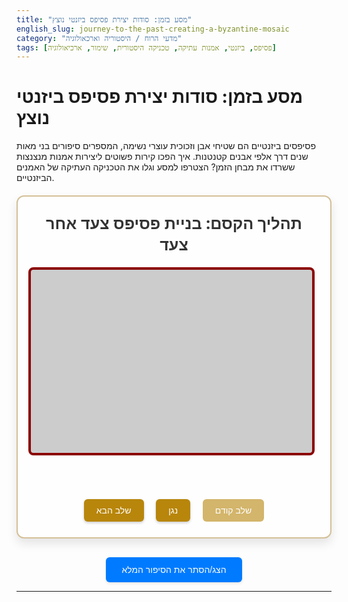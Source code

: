 ```yaml
---
title: "מסע בזמן: סודות יצירת פסיפס ביזנטי נוצץ"
english_slug: journey-to-the-past-creating-a-byzantine-mosaic
category: "מדעי הרוח / היסטוריה וארכאולוגיה"
tags: [פסיפס, ביזנטי, אמנות עתיקה, טכניקה היסטורית, שימור, ארכיאולוגיה]
---
```

# מסע בזמן: סודות יצירת פסיפס ביזנטי נוצץ

פסיפסים ביזנטיים הם שטיחי אבן וזכוכית עוצרי נשימה, המספרים סיפורים בני מאות שנים דרך אלפי אבנים קטנטנות. איך הפכו קירות פשוטים ליצירות אמנות מנצנצות ששרדו את מבחן הזמן? הצטרפו למסע וגלו את הטכניקה העתיקה של האמנים הביזנטיים.

<div id="mosaic-app-container">
    <h2 class="app-title">תהליך הקסם: בניית פסיפס צעד אחר צעד</h2>
    <div id="animation-area" class="step-0">
        <div class="plaster-base"></div>
        <div class="sketch-layer"></div>
        <div class="tesserae-layer tesserae-sparse"></div>
        <div class="tesserae-layer tesserae-medium"></div>
        <div class="tesserae-layer tesserae-full"></div>
        <div class="grout-layer"></div>
    </div>
    <div id="step-description"></div>
    <div id="controls">
        <button id="prev-step" disabled>שלב קודם</button>
        <button id="play-pause">נגן</button>
        <button id="next-step">שלב הבא</button>
    </div>
</div>

<button id="toggle-explanation">הצג/הסתר את הסיפור המלא</button>

<div id="full-explanation" style="display: none;">
    <h2>הסיפור המלא: אמנות הפסיפס הביזנטי נחשפת</h2>

    <h3>מה הופך פסיפס ל"ביזנטי"?</h3>
    <p>פסיפס ביזנטי הוא הרבה יותר מסתם קישוט. זו אמנות שהתפתחה באימפריה הביזנטית, בין המאות ה-4 ל-15 לספירה, ושירתה מטרות דתיות, פוליטיות ואמנותיות. מאפייניו הבולטים הם שימוש מרהיב באבני סמאלטי (זכוכית אטומה) בצבעים עזים, שיבוץ נדיב של אבני זהב וכסף שיוצר הילה וברק מסנוורים, ותיאורים איקוניים של ישו, מרים, קדושים וסצנות מקראיות. סוד הברק טמון לרוב בהנחת האבנים בזוויות קלות, כך שישקפו את האור וייצרו תחושת תנועה וחיים.</p>

    <h3>הכלים והחומרים: אוצרות האמן</h3>
    <p>אמני הפסיפס עבדו עם חומרים טבעיים וכלים פשוטים, אך נדרשה מהם מיומנות יוצאת דופן:
    <ul>
        <li><strong>טסרות (אבני פסיפס):</strong> ה"פיקסלים" של היצירה. לרוב עשויות משיש במגוון גוונים, סמאלטי (זכוכית צבעונית ואטומה), ולעיתים זכוכית עם שכבת זהב או כסף – סמל לעושר וקדושה.</li>
        <li><strong>אזמלים ופטישים:</strong> לחיתוך מדויק של הטסרות לגדלים וצורות רצויות.</li>
        <li><strong>טיח ומלט:</strong> הבסיס והדבק. שכבת טיח גסה שימשה כתשתית יציבה על הקיר או הרצפה, ומלט עדין יותר שימש להדבקת הטסרות עצמן. לעיתים קרובות השתמשו בתערובות מיוחדות עם סיד, חול, ולעיתים גם תוספים אורגניים.</li>
        <li><strong>כלי סימון:</strong> ליצירת הסקיצה על גבי הטיח, לעיתים בעזרת "קארטון" (שרטוט מקדים) שהועבר באמצעות חירור והטבעת אבקה.</li>
    </ul></p>

    <h3>שלבי היצירה: עמל ודיוק שהופכים לחלום</h3>
    <p>תהליך יצירת פסיפס ביזנטי היה מסע ארוך ומדוקדק:
    <ol>
        <li><strong>הכנת המשטח:</strong> קירות או רצפות הוכנו בקפידה - נוקו, יוּשרו וכוסו בשכבת טיח גסה, לעיתים בכמה שכבות, ליצירת משטח יציב ואחיד.</li>
        <li><strong>שרטוט הסקיצה:</strong> אמן הפסיפס או עוזריו שרטטו את קווי המתאר הכלליים של הקומפוזיציה ישירות על שכבת הטיח הטרייה, או העבירו שרטוט מפורט מ"קארטון" מוכן.</li>
        <li><strong>חיתוך והכנת הטסרות:</strong> אלפי אבנים נחתכו ביד לאלפי טסרות קטנטנות בצבעים וגדלים שונים, לפי הצורך האמנותי.</li>
        <li><strong>הדבקת הטסרות (השלב המכריע):</strong> זהו לב העבודה. מלט עדין יותר נמרח על חלק קטן מהשטח (כדי שלא יתייבש), והאמן החל להניח את הטסרות בזו אחר זו. הטכניקה הישירה על המשטח איפשרה גמישות אמנותית רבה. הנחת הטסרות בזוויות שונות, במיוחד בטסרות הזהב, הייתה קריטית ליצירת אפקט הברק והעומק האופייני לפסיפס הביזנטי.</li>
        <li><strong>מילוי הרווחים (Grouting):</strong> לאחר שכל הטסרות הונחו והמלט התייבש, הרווחים הקטנים ביניהן מולאו בתערובת דקה יותר (מלט או חומר מילוי אחר) כדי לאטום את המשטח ולהעניק לו גימור אחיד. לאחר מכן נוקה הפסיפס בעדינות.</li>
    </ol></p>

    <h3>יותר מאמנות: מסרים וסמלים</h3>
    <p>הפסיפסים הביזנטיים לא היו רק יפים; הם שימשו כלי עוצמתי להעברת מסרים בעולם שבו רוב האוכלוסייה הייתה אנאלפביתית:
    <ul>
        <li><strong>ספרי תמונות:</strong> קירות ותקרות הכנסיות והארמונות הפכו לספרי תמונות ענקיים, המציגים סיפורי דת והיסטוריה קיסרית.</li>
        <li><strong>חיבור לאלוהי:</strong> הברק, הזהב והדמויות האיקוניות יצרו חללים מעוררי יראה שנועדו לחבר את המאמינים לעולם הרוחני.</li>
        <li><strong>הצגת כוח:</strong> הפאר והעושר שהושקעו בפסיפסים שיקפו את כוחה ועושרה של הכנסייה והאימפריה.</li>
    </ul></p>

    <h3>לראות במו עיניכם: אתרי פסיפס ביזנטי מומלצים</h3>
    <p>כדי לחוות את הקסם האמיתי, מומלץ לבקר באתרים כמו איה סופיה וכנסיית כורה (איסטנבול, טורקיה), בזיליקות בראוונה (איטליה) - כמו סן ויטאלה, או במנזר סנטה קתרינה שבסיני. שם, אור וצבע מתמזגים ליצירה נצחית.</p>
</div>

<style>
    :root {
        --byzantine-gold: #b8860b; /* DarkGoldenrod */
        --byzantine-deep-blue: #483d8b; /* DarkSlateBlue */
        --byzantine-red: #8b0000; /* DarkRed */
        --byzantine-green: #006400; /* DarkGreen */
        --byzantine-purple: #800080; /* Purple */
        --byzantine-ivory: #f0e6cc; /* Linen */
        --byzantine-grout: #a9a9a9; /* DarkGray */
        --byzantine-sketch: #333;
        --container-bg: #fefefe;
        --border-color: #d4c098; /* Gold-like border */
        --button-bg: var(--byzantine-gold);
        --button-text: white;
        --button-hover-bg: #daa520; /* Goldenrod */
    }

    #mosaic-app-container {
        font-family: 'Segoe UI', Tahoma, Geneva, Verdana, sans-serif;
        direction: rtl;
        text-align: center;
        margin: 20px auto;
        max-width: 650px; /* Slightly wider */
        padding: 25px; /* More padding */
        border: 2px solid var(--border-color);
        border-radius: 12px; /* More rounded */
        background-color: var(--container-bg);
        box-shadow: 0 8px 16px rgba(0, 0, 0, 0.1); /* Softer shadow */
        overflow: hidden; /* Important for border-radius */
    }

    .app-title {
        color: #333;
        margin-top: 0;
        margin-bottom: 20px;
        font-size: 1.8em;
        font-weight: bold;
    }

    #animation-area {
        width: 100%;
        padding-top: 65%; /* Aspect ratio (e.g., 65% height relative to width) */
        margin: 20px 0;
        position: relative;
        overflow: hidden;
        border: 4px solid var(--byzantine-red); /* Stronger border */
        border-radius: 8px;
        background-color: #ccc; /* Initial wall/floor */
        transition: background-color 0.8s ease-in-out; /* Smooth transition */
    }

    #animation-area > div { /* All layer divs inside animation-area */
        position: absolute;
        top: 0;
        left: 0;
        width: 100%;
        height: 100%;
        opacity: 0;
        transition: opacity 0.8s ease-in-out; /* Consistent transition speed */
        background-size: cover;
        background-repeat: no-repeat;
        background-position: center center;
    }

    /* Step 0: Base Wall */
    #animation-area.step-0 { background-color: #ccc; }
    #animation-area.step-0 > div { opacity: 0; } /* Ensure all layers are hidden */


    /* Step 1: Plaster Base */
    #animation-area.step-1 .plaster-base { opacity: 1; }
    .plaster-base {
        background-color: var(--byzantine-ivory);
        /* Add subtle texture */
        background-image: radial-gradient(#00000010 1px, transparent 1px), radial-gradient(#00000010 1px, #f0e6cc 1px);
        background-size: 20px 20px;
        background-position: 0 0, 10px 10px;
    }

    /* Step 2: Sketch Layer */
    #animation-area.step-2 .plaster-base,
    #animation-area.step-2 .sketch-layer { opacity: 1; }
     .sketch-layer {
        /* Re-use plaster base texture + sketch */
        background-image:
            url('data:image/svg+xml;utf8,<svg xmlns="http://www.w3.org/2000/svg" width="100%" height="100%"><rect width="100%" height="100%" fill="none"/><circle cx="50%" cy="50%" r="25%" stroke="var(--byzantine-sketch)" stroke-width="2" fill="none" opacity="0.7"/><line x1="20%" y1="80%" x2="80%" y2="80%" stroke="var(--byzantine-sketch)" stroke-width="2" opacity="0.7"/><line x1="20%" y1="80%" x2="35%" y2="60%" stroke="var(--byzantine-sketch)" stroke-width="2" opacity="0.7"/><line x1="80%" y1="80%" x2="65%" y2="60%" stroke="var(--byzantine-sketch)" stroke-width="2" opacity="0.7"/><circle cx="30%" cy="45%" r="5%" stroke="var(--byzantine-sketch)" stroke-width="1" fill="none" opacity="0.5"/><circle cx="70%" cy="45%" r="5%" stroke="var(--byzantine-sketch)" stroke-width="1" fill="none" opacity="0.5"/></svg>'),
            radial-gradient(#00000010 1px, transparent 1px), radial-gradient(#00000010 1px, var(--byzantine-ivory) 1px);
        background-size: cover, 20px 20px, 20px 20px;
        background-position: center center, 0 0, 10px 10px;
        background-repeat: no-repeat, repeat, repeat;
    }

    /* Step 3: Prepare Tesserae (Visuals stay same as step 2) */
     #animation-area.step-3 .plaster-base,
     #animation-area.step-3 .sketch-layer { opacity: 1; }


    /* Step 4: Begin Placement (Sparse Tesserae) */
     #animation-area.step-4 .plaster-base,
     #animation-area.step-4 .sketch-layer,
     #animation-area.step-4 .tesserae-sparse { opacity: 1; }
    .tesserae-sparse {
        /* Use plaster base + a few scattered, angled tesserae */
         background-image:
            url('data:image/svg+xml;utf8,<svg xmlns="http://www.w3.org/2000/svg" width="100%" height="100%"><rect width="100%" height="100%" fill="none"/><circle cx="50%" cy="50%" r="25%" stroke="var(--byzantine-sketch)" stroke-width="2" fill="none" opacity="0.3"/><line x1="20%" y1="80%" x2="80%" y2="80%" stroke="var(--byzantine-sketch)" stroke-width="2" opacity="0.3"/><line x1="20%" y1="80%" x2="35%" y2="60%" stroke="var(--byzantine-sketch)" stroke-width="2" opacity="0.3"/><line x1="80%" y1="80%" x2="65%" y2="60%" stroke="var(--byzantine-sketch)" stroke-width="2" opacity="0.3"/>%3C!-- Gold tesserae around center --%3E<rect x="48%" y="48%" width="4%" height="4%" fill="var(--byzantine-gold)" transform="rotate(15 50 50)" stroke="#654321" stroke-width="0.5"/><rect x="53%" y="47%" width="4%" height="4%" fill="var(--byzantine-gold)" transform="rotate(-10 55 49)" stroke="#654321" stroke-width="0.5"/>%3C!-- Random colored tesserae --%3E<rect x="15%" y="18%" width="3%" height="3%" fill="var(--byzantine-red)" transform="rotate(20 16.5 19.5)" stroke="#4a0000" stroke-width="0.5"/><rect x="80%" y="10%" width="3%" height="3%" fill="var(--byzantine-deep-blue)" transform="rotate(-5 81.5 11.5)" stroke="#2a2554" stroke-width="0.5"/><rect x="60%" y="75%" width="3%" height="3%" fill="var(--byzantine-green)" transform="rotate(30 61.5 76.5)" stroke="#003d00" stroke-width="0.5"/><rect x="30%" y="85%" width="3%" height="3%" fill="var(--byzantine-purple)" transform="rotate(-15 31.5 86.5)" stroke="#4d004d" stroke-width="0.5"/></svg>'),
            radial-gradient(#00000010 1px, transparent 1px), radial-gradient(#00000010 1px, var(--byzantine-ivory) 1px);
        background-size: cover, 20px 20px, 20px 20px;
        background-position: center center, 0 0, 10px 10px;
         background-repeat: no-repeat, repeat, repeat;
    }

    /* Step 5: Continue Placement (Medium Tesserae) */
     #animation-area.step-5 .plaster-base,
     #animation-area.step-5 .sketch-layer,
     #animation-area.step-5 .tesserae-medium { opacity: 1; }
     .tesserae-medium {
        /* Use plaster base + more scattered, angled tesserae */
         background-image:
            url('data:image/svg+xml;utf8,<svg xmlns="http://www.w3.org/2000/svg" width="100%" height="100%"><rect width="100%" height="100%" fill="none"/><circle cx="50%" cy="50%" r="25%" stroke="var(--byzantine-sketch)" stroke-width="2" fill="none" opacity="0.3"/><line x1="20%" y1="80%" x2="80%" y2="80%" stroke="var(--byzantine-sketch)" stroke-width="2" opacity="0.3"/><line x1="20%" y1="80%" x2="35%" y2="60%" stroke="var(--byzantine-sketch)" stroke-width="2" opacity="0.3"/><line x1="80%" y1="80%" x2="65%" y2="60%" stroke="var(--byzantine-sketch)" stroke-width="2" opacity="0.3"/>%3C!-- More Gold tesserae --%3E<rect x="48%" y="48%" width="4%" height="4%" fill="var(--byzantine-gold)" transform="rotate(15 50 50)" stroke="#654321" stroke-width="0.5"/><rect x="53%" y="47%" width="4%" height="4%" fill="var(--byzantine-gold)" transform="rotate(-10 55 49)" stroke="#654321" stroke-width="0.5"/><rect x="45%" y="52%" width="4%" height="4%" fill="var(--byzantine-gold)" transform="rotate(5 47 54)" stroke="#654321" stroke-width="0.5"/><rect x="55%" y="53%" width="4%" height="4%" fill="var(--byzantine-gold)" transform="rotate(-20 57 55)" stroke="#654321" stroke-width="0.5"/>%3C!-- More Colored tesserae filling out the sketch --%3E<rect x="15%" y="18%" width="3%" height="3%" fill="var(--byzantine-red)" transform="rotate(20 16.5 19.5)" stroke="#4a0000" stroke-width="0.5"/><rect x="80%" y="10%" width="3%" height="3%" fill="var(--byzantine-deep-blue)" transform="rotate(-5 81.5 11.5)" stroke="#2a2554" stroke-width="0.5"/><rect x="60%" y="75%" width="3%" height="3%" fill="var(--byzantine-green)" transform="rotate(30 61.5 76.5)" stroke="#003d00" stroke-width="0.5"/><rect x="30%" y="85%" width="3%" height="3%" fill="var(--byzantine-purple)" transform="rotate(-15 31.5 86.5)" stroke="#4d004d" stroke-width="0.5"/><rect x="25%" y="60%" width="3%" height="3%" fill="var(--byzantine-red)" transform="rotate(10 26.5 61.5)" stroke="#4a0000" stroke-width="0.5"/><rect x="70%" y="65%" width="3%" height="3%" fill="var(--byzantine-deep-blue)" transform="rotate(-25 71.5 66.5)" stroke="#2a2554" stroke-width="0.5"/><rect x="40%" y="30%" width="3%" height="3%" fill="var(--byzantine-green)" transform="rotate(5 41.5 31.5)" stroke="#003d00" stroke-width="0.5"/><rect x="60%" y="35%" width="3%" height="3%" fill="var(--byzantine-purple)" transform="rotate(-10 61.5 36.5)" stroke="#4d004d" stroke-width="0.5"/></svg>'),
            radial-gradient(#00000010 1px, transparent 1px), radial-gradient(#00000010 1px, var(--byzantine-ivory) 1px);
        background-size: cover, 20px 20px, 20px 20px;
        background-position: center center, 0 0, 10px 10px;
        background-repeat: no-repeat, repeat, repeat;
     }

    /* Step 6: Placement Complete (Full Tesserae) */
     #animation-area.step-6 .plaster-base,
     #animation-area.step-6 .sketch-layer,
     #animation-area.step-6 .tesserae-full { opacity: 1; }
     .tesserae-full {
        /* Use plaster base + full angled tesserae pattern, visible gaps */
         background-image:
             url('data:image/svg+xml;utf8,<svg xmlns="http://www.w3.org/2000/svg" width="100%" height="100%"><rect width="100%" height="100%" fill="none"/><circle cx="50%" cy="50%" r="25%" stroke="var(--byzantine-sketch)" stroke-width="2" fill="none" opacity="0.3"/><line x1="20%" y1="80%" x2="80%" y2="80%" stroke="var(--byzantine-sketch)" stroke-width="2" opacity="0.3"/><line x1="20%" y1="80%" x2="35%" y2="60%" stroke="var(--byzantine-sketch)" stroke-width="2" opacity="0.3"/><line x1="80%" y1="80%" x2="65%" y2="60%" stroke="var(--byzantine-sketch)" stroke-width="2" opacity="0.3"/>%3C!-- Densely packed angled tesserae with various colors and gold --%3E%3C!-- Simplified pattern for full coverage --%3E%3Cstyle%3E.t{width:3.5%25;height:3.5%25;stroke-width:0.4%25;}%3C/style%3E%3Crect class="t" x="10%25" y="10%25" fill="var(--byzantine-gold)" transform="rotate(5 11.75 11.75)" stroke="#654321"/%3E%3Crect class="t" x="14%25" y="10%25" fill="var(--byzantine-red)" transform="rotate(-3 15.75 11.75)" stroke="#4a0000"/%3E%3Crect class="t" x="18%25" y="10%25" fill="var(--byzantine-deep-blue)" transform="rotate(10 19.75 11.75)" stroke="#2a2554"/%3E%3Crect class="t" x="10%25" y="14%25" fill="var(--byzantine-green)" transform="rotate(-7 11.75 15.75)" stroke="#003d00"/%3E%3Crect class="t" x="14%25" y="14%25" fill="var(--byzantine-purple)" transform="rotate(12 15.75 15.75)" stroke="#4d004d"/%3E%3Crect class="t" x="18%25" y="14%25" fill="var(--byzantine-gold)" transform="rotate(-4 19.75 15.75)" stroke="#654321"/%3E%3Crect class="t" x="22%25" y="10%25" fill="var(--byzantine-red)" transform="rotate(5 23.75 11.75)" stroke="#4a0000"/%3E%3Crect class="t" x="26%25" y="10%25" fill="var(--byzantine-deep-blue)" transform="rotate(-3 27.75 11.75)" stroke="#2a2554"/%3E%3Crect class="t" x="22%25" y="14%25" fill="var(--byzantine-green)" transform="rotate(-7 23.75 15.75)" stroke="#003d00"/%3E%3Crect class="t" x="26%25" y="14%25" fill="var(--byzantine-purple)" transform="rotate(12 27.75 15.75)" stroke="#4d004d"/%3E%3C!-- Repeat this block to fill the area, adjusting x,y --%3E%3C!-- Add more blocks or use a pattern generator for complexity --%3E%3Crect class="t" x="10%25" y="18%25" fill="var(--byzantine-deep-blue)" transform="rotate(5 11.75 19.75)" stroke="#2a2554"/%3E%3Crect class="t" x="14%25" y="18%25" fill="var(--byzantine-gold)" transform="rotate(-3 15.75 19.75)" stroke="#654321"/%3E%3Crect class="t" x="18%25" y="18%25" fill="var(--byzantine-red)" transform="rotate(10 19.75 19.75)" stroke="#4a0000"/%3E%3Crect class="t" x="22%25" y="18%25" fill="var(--byzantine-purple)" transform="rotate(-7 23.75 19.75)" stroke="#4d004d"/%3E%3Crect class="t" x="26%25" y="18%25" fill="var(--byzantine-green)" transform="rotate(12 27.75 19.75)" stroke="#003d00"/%3E%3Crect class="t" x="30%25" y="10%25" fill="var(--byzantine-gold)" transform="rotate(5 31.75 11.75)" stroke="#654321"/%3E%3Crect class="t" x="30%25" y="14%25" fill="var(--byzantine-red)" transform="rotate(-3 31.75 15.75)" stroke="#4a0000"/%3E%3Crect class="t" x="30%25" y="18%25" fill="var(--byzantine-deep-blue)" transform="rotate(10 31.75 19.75)" stroke="#2a2554"/%3E%3C!-- Continue filling the area --%3E%3Crect class="t" x="34%25" y="10%25" fill="var(--byzantine-green)" transform="rotate(-7 35.75 11.75)" stroke="#003d00"/%3E%3Crect class="t" x="34%25" y="14%25" fill="var(--byzantine-purple)" transform="rotate(12 35.75 15.75)" stroke="#4d004d"/%3E%3Crect class="t" x="34%25" y="18%25" fill="var(--byzantine-gold)" transform="rotate(-4 35.75 19.75)" stroke="#654321"/%3E%3Crect class="t" x="38%25" y="10%25" fill="var(--byzantine-red)" transform="rotate(5 39.75 11.75)" stroke="#4a0000"/%3E%3Crect class="t" x="38%25" y="14%25" fill="var(--byzantine-deep-blue)" transform="rotate(-3 39.75 15.75)" stroke="#2a2554"/%3E%3Crect class="t" x="38%25" y="18%25" fill="var(--byzantine-green)" transform="rotate(10 39.75 19.75)" stroke="#003d00"/%3E%3C!-- Add more blocks for density --%3E%3C/svg>'),
             radial-gradient(#00000010 1px, transparent 1px), radial-gradient(#00000010 1px, var(--byzantine-ivory) 1px);
         background-size: cover, 20px 20px, 20px 20px;
        background-position: center center, 0 0, 10px 10px;
         background-repeat: no-repeat, repeat, repeat;
     }

    /* Step 7: Grouting */
    #animation-area.step-7 .plaster-base,
    #animation-area.step-7 .sketch-layer, /* Keep sketch visible subtly */
    #animation-area.step-7 .tesserae-full, /* Show full tesserae */
    #animation-area.step-7 .grout-layer { opacity: 1; }
     .grout-layer {
         /* Grout color with tesserae pattern on top. Tesserae appear 'cleaner' */
          background-image:
              url('data:image/svg+xml;utf8,<svg xmlns="http://www.w3.org/2000/svg" width="100%" height="100%"><rect width="100%" height="100%" fill="var(--byzantine-grout)"/><circle cx="50%" cy="50%" r="25%" stroke="var(--byzantine-sketch)" stroke-width="2" fill="none" opacity="0.1"/><line x1="20%" y1="80%" x2="80%" y2="80%" stroke="var(--byzantine-sketch)" stroke-width="2" opacity="0.1"/><line x1="20%" y1="80%" x2="35%" y2="60%" stroke="var(--byzantine-sketch)" stroke-width="2" opacity="0.1"/><line x1="80%" y1="80%" x2="65%" y2="60%" stroke="var(--byzantine-sketch)" stroke-width="2" opacity="0.1"/>%3C!-- Same tesserae pattern as full, but gaps filled by grout background --%3E%3Cstyle%3E.t{width:3.5%25;height:3.5%25;stroke-width:0.4%25;}%3C/style%3E%3Crect class="t" x="10%25" y="10%25" fill="var(--byzantine-gold)" transform="rotate(5 11.75 11.75)" stroke="none"/%3E%3Crect class="t" x="14%25" y="10%25" fill="var(--byzantine-red)" transform="rotate(-3 15.75 11.75)" stroke="none"/%3E%3Crect class="t" x="18%25" y="10%25" fill="var(--byzantine-deep-blue)" transform="rotate(10 19.75 11.75)" stroke="none"/%3E%3Crect class="t" x="10%25" y="14%25" fill="var(--byzantine-green)" transform="rotate(-7 11.75 15.75)" stroke="none"/%3E%3Crect class="t" x="14%25" y="14%25" fill="var(--byzantine-purple)" transform="rotate(12 15.75 15.75)" stroke="none"/%3Crect class="t" x="18%25" y="14%25" fill="var(--byzantine-gold)" transform="rotate(-4 19.75 15.75)" stroke="none"/%3E%3Crect class="t" x="22%25" y="10%25" fill="var(--byzantine-red)" transform="rotate(5 23.75 11.75)" stroke="none"/%3E%3Crect class="t" x="26%25" y="10%25" fill="var(--byzantine-deep-blue)" transform="rotate(-3 27.75 11.75)" stroke="none"/%3E%3Crect class="t" x="22%25" y="14%25" fill="var(--byzantine-green)" transform="rotate(-7 23.75 15.75)" stroke="none"/%3E%3Crect class="t" x="26%25" y="14%25" fill="var(--byzantine-purple)" transform="rotate(12 27.75 15.75)" stroke="none"/%3E%3Crect class="t" x="10%25" y="18%25" fill="var(--byzantine-deep-blue)" transform="rotate(5 11.75 19.75)" stroke="none"/%3E%3Crect class="t" x="14%25" y="18%25" fill="var(--byzantine-gold)" transform="rotate(-3 15.75 19.75)" stroke="none"/%3E%3Crect class="t" x="18%25" y="18%25" fill="var(--byzantine-red)" transform="rotate(10 19.75 19.75)" stroke="none"/%3E%3Crect class="t" x="22%25" y="18%25" fill="var(--byzantine-purple)" transform="rotate(-7 23.75 19.75)" stroke="none"/%3E%3Crect class="t" x="26%25" y="18%25" fill="var(--byzantine-green)" transform="rotate(12 27.75 19.75)" stroke="none"/%3E%3Crect class="t" x="30%25" y="10%25" fill="var(--byzantine-gold)" transform="rotate(5 31.75 11.75)" stroke="none"/%3E%3Crect class="t" x="30%25" y="14%25" fill="var(--byzantine-red)" transform="rotate(-3 31.75 15.75)" stroke="none"/%3Crect class="t" x="30%25" y="18%25" fill="var(--byzantine-deep-blue)" transform="rotate(10 31.75 19.75)" stroke="none"/%3E%3Crect class="t" x="34%25" y="10%25" fill="var(--byzantine-green)" transform="rotate(-7 35.75 11.75)" stroke="none"/%3E%3Crect class="t" x="34%25" y="14%25" fill="var(--byzantine-purple)" transform="rotate(12 35.75 15.75)" stroke="none"/%3E%3Crect class="t" x="34%25" y="18%25" fill="var(--byzantine-gold)" transform="rotate(-4 35.75 19.75)" stroke="none"/%3E%3Crect class="t" x="38%25" y="10%25" fill="var(--byzantine-red)" transform="rotate(5 39.75 11.75)" stroke="none"/%3E%3Crect class="t" x="38%25" y="14%25" fill="var(--byzantine-deep-blue)" transform="rotate(-3 39.75 15.75)" stroke="none"/%3E%3Crect class="t" x="38%25" y="18%25" fill="var(--byzantine-green)" transform="rotate(10 39.75 19.75)" stroke="none"/%3E%3C/svg>'),
              radial-gradient(#00000010 1px, transparent 1px), radial-gradient(#00000010 1px, var(--byzantine-ivory) 1px); /* Keep subtle base texture */
          background-size: cover, 20px 20px, 20px 20px;
          background-position: center center, 0 0, 10px 10px;
          background-repeat: no-repeat, repeat, repeat;
     }

    /* Control visibility of tesserae layers */
    .tesserae-layer { display: none; }
    #animation-area.step-4 .tesserae-sparse { display: block; }
    #animation-area.step-5 .tesserae-medium { display: block; }
    #animation-area.step-6 .tesserae-full,
    #animation-area.step-7 .tesserae-full { display: block; }


    #step-description {
        margin: 15px 0;
        min-height: 2em; /* Enough space for 2 lines */
        font-style: italic;
        color: #555;
        font-size: 1.1em;
        line-height: 1.5;
    }

    #controls {
        margin-top: 20px;
    }

    #controls button {
        margin: 0 8px;
        padding: 10px 20px;
        cursor: pointer;
        border: none; /* No default border */
        border-radius: 6px;
        background-color: var(--button-bg);
        color: var(--button-text);
        font-size: 1em;
        transition: background-color 0.3s ease, transform 0.1s ease;
        box-shadow: 0 2px 4px rgba(0, 0, 0, 0.2);
    }

    #controls button:hover:not(:disabled) {
        background-color: var(--button-hover-bg);
        transform: translateY(-1px); /* Subtle lift */
    }

     #controls button:active:not(:disabled) {
         transform: translateY(0); /* Press effect */
         box-shadow: 0 1px 2px rgba(0, 0, 0, 0.2);
     }

    #controls button:disabled {
        opacity: 0.6;
        cursor: not-allowed;
        box-shadow: none;
    }


    #toggle-explanation {
        display: block;
        margin: 30px auto 10px auto; /* More space above */
        padding: 12px 25px;
        cursor: pointer;
        border: none;
        border-radius: 6px;
        background-color: #007bff;
        color: white;
        font-size: 1em;
        transition: background-color 0.3s ease;
        box-shadow: 0 2px 4px rgba(0, 0, 0, 0.1);
    }

    #toggle-explanation:hover {
        background-color: #0056b3;
    }

    #full-explanation {
        margin-top: 20px;
        padding: 20px;
        border: 1px solid #ddd;
        border-radius: 8px;
        background-color: #f8f8f8;
        text-align: right;
        line-height: 1.7;
        color: #333;
        box-shadow: inset 0 1px 3px rgba(0, 0, 0, 0.05);
    }

    #full-explanation h2, #full-explanation h3 {
        color: var(--byzantine-red);
        margin-top: 20px;
        margin-bottom: 10px;
        border-bottom: 2px solid var(--border-color);
        padding-bottom: 8px;
        font-weight: bold;
    }

    #full-explanation h2 { font-size: 1.6em; }
    #full-explanation h3 { font-size: 1.3em; color: var(--byzantine-deep-blue);}

    #full-explanation ul, #full-explanation ol {
        margin-bottom: 15px;
        padding-right: 25px;
        line-height: 1.6;
    }

    #full-explanation li {
        margin-bottom: 10px;
    }

    #full-explanation strong {
        color: #555;
    }

    /* Add a subtle flicker/shine animation hint for gold tesserae - complex with current SVG, maybe later */


</style>

<script>
    const animationArea = document.getElementById('animation-area');
    const stepDescription = document.getElementById('step-description');
    const prevBtn = document.getElementById('prev-step');
    const playPauseBtn = document.getElementById('play-pause');
    const nextBtn = document.getElementById('next-step');
    const toggleExplanationBtn = document.getElementById('toggle-explanation');
    const fullExplanation = document.getElementById('full-explanation');

    const steps = [
        { class: 'step-0', description: 'המסע מתחיל: המשטח מוכן – קיר או רצפה ריקים ממתינים ליצירה.' },
        { class: 'step-1', description: 'בסיס איתן: שכבת טיח גסה נמרחת ליצירת תשתית יציבה לפסיפס.' },
        { class: 'step-2', description: 'השרטוט מתגלה: קווי המתאר הכלליים של היצירה מסומנים על הטיח הלח.' },
        { class: 'step-3', description: 'האוצרות נאספים: אלפי אבני פסיפס (טסרות) נחתכות ומוינות – שיש, סמאלטי וזהב נוצץ!' },
        { class: 'step-4', description: 'הקסם מתחיל: מלט מיוחד מונח, ואבני הפסיפס הראשונות מונחות בקפידה. שימו לב לזווית!' },
        { class: 'step-5', description: 'הצבעים מתעוררים: עוד ועוד טסרות נוספות, התמונה מתחילה לקבל צורה וחיים.' },
        { class: 'step-6', description: 'הפסיפס כמעט מושלם: כל הטסרות במקומן, רגע לפני הגימור הסופי.' },
        { class: 'step-7', description: 'הברק הנצחי: הרווחים מולאים בתערובת מילוי, הפסיפס מנוקה ומקבל את זוהרו המלא.' }
    ];

    let currentStepIndex = 0;
    let isPlaying = false;
    let animationInterval;
    const animationDuration = 3000; // Time in milliseconds per step when playing

    function updateAnimation(index) {
        // Ensure index is within bounds
        index = Math.max(0, Math.min(index, steps.length - 1));

        // Update animation area class for CSS transitions
        animationArea.className = ''; // Remove all step classes first
        // Wait a tiny bit before adding the new class to ensure transition fires if step is the same type of visual change
        // This is mostly relevant if adding sub-steps with distinct classes, less so here.
        // animationArea.classList.add('transitioning'); // Optional: add a class to indicate transition
        // setTimeout(() => {
             animationArea.classList.add(steps[index].class);
        //      animationArea.classList.remove('transitioning');
        // }, 50); // Small delay


        // Update description
        stepDescription.textContent = steps[index].description;

        // Update current step index
        currentStepIndex = index;

        // Update button states
        prevBtn.disabled = currentStepIndex === 0;
        nextBtn.disabled = currentStepIndex === steps.length - 1;

        // Handle end of animation
        if (currentStepIndex === steps.length - 1) {
            isPlaying = false;
            clearInterval(animationInterval);
            animationInterval = null;
            playPauseBtn.textContent = 'נגן שוב'; // Change text at the end
        } else {
             playPauseBtn.textContent = isPlaying ? 'עצור' : 'נגן'; // Standard text
        }
    }

    function nextStep() {
        if (currentStepIndex < steps.length - 1) {
            updateAnimation(currentStepIndex + 1);
        } else {
             // Reached the end, stop playing
             isPlaying = false;
             clearInterval(animationInterval);
             animationInterval = null;
             playPauseBtn.textContent = 'נגן שוב';
        }
    }

    function prevStep() {
        if (currentStepIndex > 0) {
            // If playing, stop it first
             if (isPlaying) {
                togglePlayPause();
            }
            updateAnimation(currentStepIndex - 1);
        }
    }

    function togglePlayPause() {
        if (isPlaying) {
            // Pause
            clearInterval(animationInterval);
            animationInterval = null;
            playPauseBtn.textContent = 'נגן';
        } else {
            // Play
            // If at the end, restart from the beginning
            if (currentStepIndex === steps.length - 1) {
                 updateAnimation(0); // Go back to step 0
                 // The updateAnimation call for step 0 will immediately update buttons,
                 // but we want to start the interval *after* it settles or on the next step.
                 // Let's delay the interval start slightly or trigger the first nextStep manually.
                 setTimeout(() => {
                    animationInterval = setInterval(nextStep, animationDuration);
                 }, 100); // Short delay before starting interval
            } else {
                 // Continue playing from current step
                 animationInterval = setInterval(nextStep, animationDuration);
            }
            playPauseBtn.textContent = 'עצור';
        }
        isPlaying = !isPlaying;
    }

    function toggleExplanation() {
        if (fullExplanation.style.display === 'none') {
            fullExplanation.style.display = 'block';
            toggleExplanationBtn.textContent = 'הסתר את הסיפור המלא';
        } else {
            fullExplanation.style.display = 'none';
            toggleExplanationBtn.textContent = 'הצג/הסתר את הסיפור המלא';
        }
    }

    // Event Listeners
    prevBtn.addEventListener('click', prevStep);
    nextBtn.addEventListener('click', nextStep);
    playPauseBtn.addEventListener('click', togglePlayPause);
    toggleExplanationBtn.addEventListener('click', toggleExplanation);

    // Initialize the app on the first step
    updateAnimation(0);
</script>
---
```